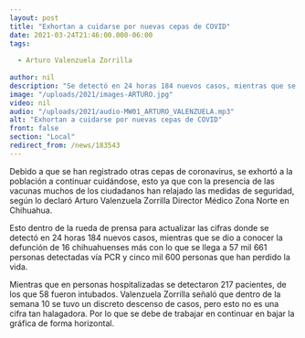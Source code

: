 ```yaml
---
layout: post
title: "Exhortan a cuidarse por nuevas cepas de COVID"
date: 2021-03-24T21:46:00.000-06:00
tags:
  
  - Arturo Valenzuela Zorrilla
  
author: nil
description: "Se detectó en 24 horas 184 nuevos casos, mientras que se dio a conocer la defunción de 16 chihuahuenses."
image: "/uploads/2021/images-ARTURO.jpg"
video: nil
audio: "/uploads/2021/audio-MW01_ARTURO_VALENZUELA.mp3"
alt: "Exhortan a cuidarse por nuevas cepas de COVID"
front: false
section: "Local"
redirect_from: /news/183543
---
```


Debido a que se han registrado otras cepas de coronavirus, se exhortó a la población a continuar cuidándose, esto ya que con la presencia de las vacunas muchos de los ciudadanos han relajado las medidas de seguridad, según lo declaró Arturo Valenzuela Zorrilla Director Médico Zona Norte en Chihuahua.

Esto dentro de la rueda de prensa para actualizar las cifras donde se detectó en 24 horas 184 nuevos casos, mientras que se dio a conocer la defunción de 16 chihuahuenses más con lo que se llega a 57 mil 661 personas detectadas vía PCR y cinco mil 600 personas que han perdido la vida. 

Mientras que en personas hospitalizadas se detectaron 217 pacientes, de los que 58 fueron intubados. Valenzuela Zorrilla señaló que dentro de la semana 10 se tuvo un discreto descenso de casos, pero esto no es una cifra tan halagadora. Por lo que se debe de trabajar en continuar en bajar la gráfica de forma horizontal.
